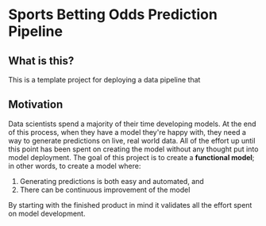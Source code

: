 # Sports Betting Odds Prediction Pipeline

## What is this?
This is a template project for deploying a data pipeline that 

## Motivation
Data scientists spend a majority of their time developing models. At the end of this process, when they have a model they're happy with, they need a way to generate predictions on live, real world data. All of the effort up until this point has been spent on creating the model without any thought put into model deployment. The goal of this project is to create a __functional model__; in other words, to create a model where:

1) Generating predictions is both easy and automated, and
2) There can be continuous improvement of the model

By starting with the finished product in mind it validates all the effort spent on model development.
